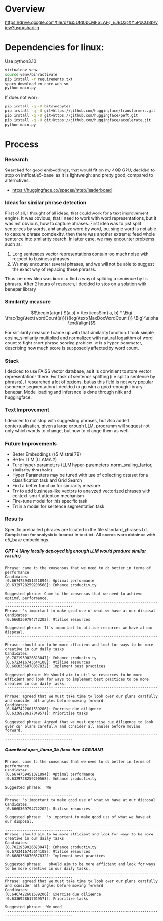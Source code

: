 # Overview 
https://drive.google.com/file/d/1uj5Utd0bCMFSLAFq_EJBQxpXY5PxOG8b/view?usp=sharing

# Dependencies for linux:
Use python3.10

```bash
virtualenv venv
source venv/bin/activate
pip install -r requirements.txt
spacy download en_core_web_sm
python main.py
```

If does not work:
```bash
pip install -q -U bitsandbytes
pip install -q -U git+https://github.com/huggingface/transformers.git 
pip install -q -U git+https://github.com/huggingface/peft.git
pip install -q -U git+https://github.com/huggingface/accelerate.git
python main.py
```

# Process
### Research
Searched for good embeddings, that would fit on my 4GB GPU, 
decided to stop on intfloat/e5-base, as it is lightweight and pretty good, compared to alternatives.
- https://huggingface.co/spaces/mteb/leaderboard

### Ideas for similar phrase detection
First of all, I thought of all ideas, that could work for a text
improvement engine. It was obvious, that I need to work with word representations,
but it was not obvious, how to capture phrases. First idea was to just split
sentences by words, and analyze word by word, but single word is not able to 
capture phrase complexity, then there was another extreme: feed whole sentence into
similarity search. In latter case, we may encounter problems such as:
1) Long sentences vector representations contain too much noise with respect to business phrases
2) We may encounter several phrases, and we will not be able to suggest the exact way of replacing these phrases.


Thus the new idea was born: to find a way of splitting a sentence by its phrases. After 2 hours
of research, i decided to stop on a solution with benepar library.

### Similarity measure
```math
\begin{align}
S(a,b) = \text{cosSim}(a, b) * \Big( \frac{log(\text{wordCount(a)})}{log(\text{MaxDocWordCount})} \Big)^\alpha
\end{align}
```

For similarity measure I came up with that similarity function. I took simple cosine_similarity multiplied and normalized 
with natural logarithm of word count to fight short phrase scoring problem. $\alpha$ is a hyper-parameter,
describing how much score is supposedly affected by word count.

### Stack
I decided to use FAISS vector database, as it is convinient
to store vector representations there. For task of sentence splitting (i.e split a sentence
by phrases), I researched a lot of options, but as this field is 
not very popular (sentence segmentation) I decided to go with a good-enough library - benepar.
Model loading and inference is done through nltk and huggingface.

### Text Improvement
I decided to not stop with suggesting phrases, but also added contextualisation,
given a large enough LLM, programm will suggest not only which words to change, but
how to change them as well.

### Future Improvements
- Better Embeddings (e5 Mistral 7B)
- Better LLM (LLAMA 2)
- Tune hyper-parameters (LLM hyper-parameters, norm_scaling_factor, similarity threshold)
- Hyper Parameters may be tuned with use of collecting dataset for a classification task and Grid Search
- Find a better function for similarity measure
- Try to add business-like vectors to analyzed vectorized phrases with context-smart attention mechanism
- Fine-tune model for this specific task
- Train a model for sentence segmentation task

### Results
Specific preloaded phrases are located in the file standard_phrases.txt. Sample text for
analysis is located in text.txt. All scores were obtained with e5_base embeddings.

##### GPT-4 (Any locally deployed big enough LLM would produce similar results)
```commandline
Phrase: came to the consensus that we need to do better in terms of performance
Candidates:
[0.6674759451321894]: Optimal performance
[0.6329728259200568]: Enhance productivity

Suggested phrase: Came to the consensus that we need to achieve optimal performance.
 ----------------------------------------------------------------------------------------------------
Phrase: 's important to make good use of what we have at our disposal
Candidates:
[0.6660369794742202]: Utilise resources

Suggested phrase: It's important to utilise resources we have at our disposal.
 ----------------------------------------------------------------------------------------------------
Phrase: should aim to be more efficient and look for ways to be more creative in our daily tasks
Candidates:
[0.7021939026323047]: Enhance productivity
[0.6723416743644108]: Utilise resources
[0.6680336870337832]: Implement best practices

Suggested phrase: We should aim to utilise resources to be more efficient and look for ways to implement best practices to be more creative in our daily tasks.
 ----------------------------------------------------------------------------------------------------
Phrase: agreed that we must take time to look over our plans carefully and consider all angles before moving forward
Candidates:
[0.6467422601589206]: Exercise due diligence
[0.6336928617049571]: Prioritise tasks

Suggested phrase: Agreed that we must exercise due diligence to look over our plans carefully and consider all angles before moving forward.
 ----------------------------------------------------------------------------------------------------
```

##### Quantized open_llama_3b (less then 4GB RAM)
```commandline
Phrase: came to the consensus that we need to do better in terms of performance
Candidates:
[0.6674759451321894]: Optimal performance
[0.6329728259200568]: Enhance productivity

Suggested phrase:  We
 ----------------------------------------------------------------------------------------------------
Phrase: 's important to make good use of what we have at our disposal
Candidates:
[0.6660369794742202]: Utilise resources

Suggested phrase:  's important to make good use of what we have at our disposal.
 ----------------------------------------------------------------------------------------------------
Phrase: should aim to be more efficient and look for ways to be more creative in our daily tasks
Candidates:
[0.7021939026323047]: Enhance productivity
[0.6723416743644108]: Utilise resources
[0.6680336870337832]: Implement best practices

Suggested phrase:   should aim to be more efficient and look for ways to be more creative in our daily tasks.
 ----------------------------------------------------------------------------------------------------
Phrase: agreed that we must take time to look over our plans carefully and consider all angles before moving forward
Candidates:
[0.6467422601589206]: Exercise due diligence
[0.6336928617049571]: Prioritise tasks

Suggested phrase:  We need
 ----------------------------------------------------------------------------------------------------
```
